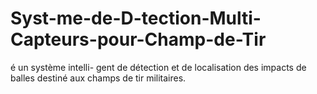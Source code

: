 # Syst-me-de-D-tection-Multi-Capteurs-pour-Champ-de-Tir
é un système intelli- gent de détection et de localisation des impacts de balles destiné aux champs de tir militaires.
